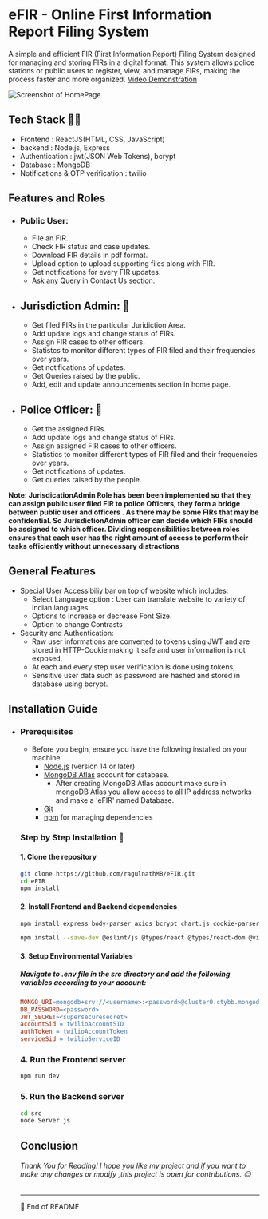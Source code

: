 # eFIR - Online First Information Report Filing System 

A simple and efficient FIR (First Information Report) Filing System designed for managing and storing FIRs in a digital format. This system allows police stations or public users to register, view, and manage FIRs, making the process faster and more organized.
[Video Demonstration](https://youtu.be/lNCQHijM3G8)

![Screenshot of HomePage](https://i.ibb.co/vxJCZQJ/Screenshot-2024-12-25-182811.png)

## Tech Stack 🧑‍💻
- Frontend : ReactJS(HTML, CSS, JavaScript)
- backend : Node.js, Express
- Authentication : jwt(JSON Web Tokens), bcrypt
- Database : MongoDB
- Notifications & OTP verification : twilio

## Features and Roles
- ### Public User:  
  - File an FIR.
  - Check FIR status and case updates.
  - Download FIR details in pdf format.
  - Upload option to upload supporting files along with FIR.
  - Get notifications for every FIR updates.
  - Ask any Query in Contact Us section.
- ## Jurisdiction Admin: 👮
  - Get filed FIRs in the particular Juridiction Area.
  - Add update logs and change status of FIRs.
  - Assign FIR cases to other officers.
  - Statistcs to monitor different types of FIR filed and their frequencies over years.
  - Get notifications of updates.
  - Get Queries raised by the public.
  - Add, edit and update announcements section in home page.
- ## Police Officer: 👮
  - Get the assigned FIRs.
  - Add update logs and change status of FIRs.
  - Assign assigned FIR cases to other officers.
  - Statistics to monitor different types of FIR filed and their frequencies over years.
  - Get notifications of updates.
  - Get queries raised by the people.

**Note: JurisdicationAdmin Role has been been implemented so that they can assign public user filed FIR to police Officers, they form a bridge between public user and officers . As there may be some FIRs that may be confidential. So JurisdictionAdmin officer can decide which FIRs should be assigned to which officer. Dividing responsibilities between roles ensures that each user has the right amount of access to perform their tasks efficiently without unnecessary distractions**

## General Features
- Special User Accessibiliy bar on top of website which includes:
  - Select Language option : User can translate website to variety of indian languages.
  - Options to increase or decrease Font Size.
  - Option to change Contrasts
- Security and Authentication:
  - Raw user informations are converted to tokens using JWT and are stored in HTTP-Cookie making it safe and user information is not exposed.
  -  At each and every step user verification is done using tokens,
  - Sensitive user data such as password are hashed and stored in database using bcrypt.

## Installation Guide
- ### Prerequisites
  - Before you begin, ensure you have the following installed on your machine:
    - [Node.js](https://nodejs.org/) (version 14 or later)
    - [MongoDB Atlas](https://www.mongodb.com/cloud/atlas) account for database.
      - After creating MongoDB Atlas account make sure in mongoDB Atlas you allow access to all IP address networks and make a 'eFIR' named Database.
    - [Git](https://git-scm.com/)
    - [npm](https://www.npmjs.com/) for managing dependencies
  
  ### Step by Step Installation 🚀

  #### 1. Clone the repository
  ```bash
  git clone https://github.com/ragulnathMB/eFIR.git
  cd eFIR
  npm install
  ```
  #### 2. Install Frontend and Backend dependencies
  ```bash
  npm install express body-parser axios bcrypt chart.js cookie-parser cors date-fns dotenv formidable gridfs-stream jsonwebtoken jspdf jspdf-autotable jwt-decode mongodb mongoose multer nodemailer react react-chartjs-2 react-dom react-router-dom twilio

  npm install --save-dev @eslint/js @types/react @types/react-dom @vitejs/plugin-react eslint eslint-plugin-react eslint-plugin-react-hooks eslint-plugin-react-refresh globals vite

  ```
  #### 3. Setup Environmental Variables
  ##### Navigate to .env file in the src directory and add the following variables according to your account:
  ```makefile
  MONGO_URI=mongodb+srv://<username>:<password>@cluster0.ctybb.mongodb.net/eFIR?retryWrites=true&w=majority&  appName=Cluster0
  DB_PASSWORD=<password>
  JWT_SECRET=<supersecuresecret>
  accountSid = twilioAccountSID
  authToken = twilioAccountToken
  serviceSid = twilioServiceID
  ```
  ### 4. Run the Frontend server
  ```bash
  npm run dev
  ```
  ### 5. Run the Backend server
  ```bash
  cd src
  node Server.js
  ```
  ## Conclusion
  ###### Thank You for Reading! I hope you like my project and if you want to make any changes or modify ,this project is open for contributions. 😊
  ----
  🚀 End of README


